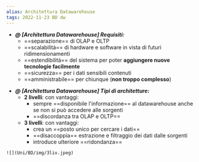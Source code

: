 ```yaml
---
alias: Architettura Datawarehouse
tags: 2022-11-23 BD dw
---
```


- ***@ [Architettura Datawarehouse] Requisiti:***
	- ==separazione== di OLAP e OLTP
	- ==scalabilità== di hardware e software in vista di futuri ridimensionamenti
	- ==estendibilità== del sistema per poter **aggiungere nuove tecnologie facilmente**
	- ==sicurezza== per i dati sensibili contenuti
	- ==amministrabile== per chiunque (**non troppo complesso**)

<!--ID: 1670236970820-->


- ***@ [Architettura Datawarehouse] Tipi di architetture:***
	- **2 livelli**: con vantaggi:
		- sempre ==disponibile l'informazione== al datawarehouse anche se non si può accedere alle sorgenti
		- ==discordanza tra OLAP e OLTP== 
	- **3 livelli**: con vantaggi:
		- crea un ==posto unico per cercare i dati==
		- ==disaccoppia== estrazione e filtraggio dei dati dalle sorgenti
		- introduce ulteriore ==ridondanza==

<!--ID: 1670236970824-->


	![](Uni/BD/img/3liv.jpeg)